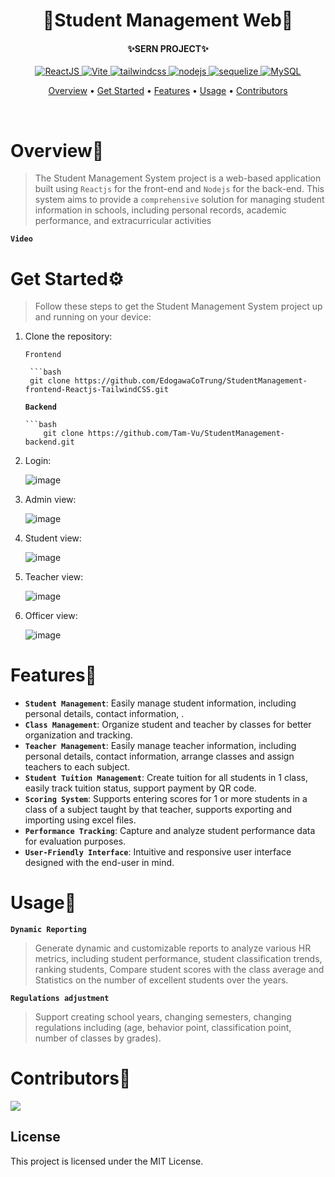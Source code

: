<div align="center">
   <h1 align="center">
      🏫Student Management Web🏫
   <h4 align="center">
      <h4>✨SERN PROJECT✨</h4>
               <p>
                    <a href="https://react.dev/">
                        <img src="https://img.shields.io/badge/Reactjs-%3E%3D18.2.0-blue" alt="ReactJS">
                    </a>
                    <a href="https://vitejs.dev/">
                        <img src="https://img.shields.io/badge/Vite-%3E%3D5.1.6-orange" alt="Vite">
                    </a>
                    <a href="https://tailwindcss.com/">
                        <img src="https://img.shields.io/badge/TailwindCSS-%3E%3D3.4.3-darkblue" alt="tailwindcss">
                    </a>
                    <a href="https://nodejs.org/en">
                        <img src="https://img.shields.io/badge/NodeJS-%3E%3D20.10.0-green" alt="nodejs">
                    </a>
                    <a href="https://sequelize.org/">
                        <img src="https://img.shields.io/badge/Sequelize-%3E%3D6.37.3-purple" alt="sequelize">
                    </a>
                 <a href="https://www.mysql.com/">
                        <img src="https://img.shields.io/badge/MySQL%20-%20%20-yellow" alt="MySQL">
                    </a>
                </p>
         <p>
            <a href="#Overview">Overview</a>
            •
            <a href="#GetStarted">Get Started</a>
            •
            <a href="#Features">Features</a>
            •
            <a href="#Usage">Usage</a>
            •
            <a href="#Contributors">Contributors</a>
         </p>
      </h4>
   </h3>
   <br>
</div>

<div align="left">
   <h1 align="left" id="Overview">Overview👋</h1>
   
   >The Student Management System project is a web-based application built using `Reactjs` for the front-end and `Nodejs` for the back-end. This system aims to provide a `comprehensive` solution for managing student information in schools, including personal records, academic performance, and extracurricular activities
   
   **`Video`**
   
   <h1 id="GetStarted">Get Started⚙️</h1>
   
   >Follow these steps to get the Student Management System project up and running on your device:
   1. Clone the repository:

      `Frontend`

           ```bash
           git clone https://github.com/EdogawaCoTrung/StudentManagement-frontend-Reactjs-TailwindCSS.git

      **`Backend`**

          ```bash
              git clone https://github.com/Tam-Vu/StudentManagement-backend.git
        
   3. Login:
   
       ![image](https://github.com/EdogawaCoTrung/StudentManagement-frontend-Reactjs-TailwindCSS/assets/112166397/261a767c-83c3-4992-bdac-c8a00d6599d8)
 
   4. Admin view:
   
       ![image](https://github.com/EdogawaCoTrung/StudentManagement-frontend-Reactjs-TailwindCSS/assets/112166397/7706b36d-53f0-4b4a-b86a-d90d51f0e6b4)

       
   5. Student view:
   
       ![image](https://github.com/EdogawaCoTrung/StudentManagement-frontend-Reactjs-TailwindCSS/assets/112166397/46cf5c3c-7ecf-4d96-af1a-d65851e3c459)

   6. Teacher view:
   
       ![image](https://github.com/EdogawaCoTrung/StudentManagement-frontend-Reactjs-TailwindCSS/assets/112166397/7bbf3565-dad0-4b9e-a78d-01dec72e3671)


   7. Officer view:
   
       ![image](https://github.com/EdogawaCoTrung/StudentManagement-frontend-Reactjs-TailwindCSS/assets/112166397/757126ba-207e-4bae-8540-6cfcd2c50a50)

   
   <h1 id="Features">Features🤖</h1>
   
   * **`Student Management`**: Easily manage student information, including personal details, contact information, .
   * **`Class Management`**: Organize student and teacher by classes for better organization and tracking.
   * **`Teacher Management`**: Easily manage teacher information, including personal details, contact information, arrange classes and assign teachers to each subject.
   * **`Student Tuition Management`**: Create tuition for all students in 1 class, easily track tuition status, support payment by QR code.
   * **`Scoring System`**: Supports entering scores for 1 or more students in a class of a subject taught by that teacher, supports exporting and importing using excel files.
   * **`Performance Tracking`**: Capture and analyze student performance data for evaluation purposes.
   * **`User-Friendly Interface`**: Intuitive and responsive user interface designed with the end-user in mind.
     
  <h1 id="Usage">Usage📱</h1>
  
   **`Dynamic Reporting`**
   >Generate dynamic and customizable reports to analyze various HR metrics, including student performance, student classification trends, ranking students, Compare student scores with the class average and Statistics on the number of excellent students over the years.
    
   **`Regulations adjustment`**
   >Support creating school years, changing semesters, changing regulations including (age, behavior point, classification point, number of classes by grades).
    

   <h1 id="Contributors">Contributors🤝</h1>
   
   <a href="https://github.com/EdogawaCoTrung/StudentManagement-frontend-Reactjs-TailwindCSS/graphs/contributors">
      <img src="https://contrib.rocks/image?repo=EdogawaCoTrung/StudentManagement-frontend-Reactjs-TailwindCSS" />
  </a>
   
   ## License
   This project is licensed under the MIT License.
</div>
